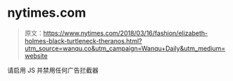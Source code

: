 # nytimes.com

> 原文：<https://www.nytimes.com/2018/03/16/fashion/elizabeth-holmes-black-turtleneck-theranos.html?utm_source=wanqu.co&utm_campaign=Wanqu+Daily&utm_medium=website>

请启用 JS 并禁用任何广告拦截器